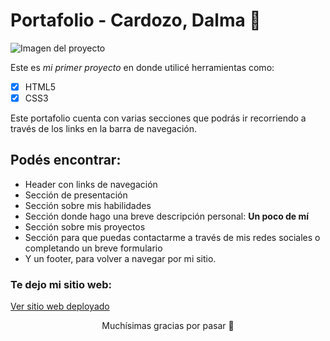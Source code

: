 # Portafolio - Cardozo, Dalma 🤍
![Imagen del proyecto](https://img.freepik.com/vector-premium/dibujos-animados-perfil-mujer_18591-58480.jpg)

Este es _mi primer proyecto_ en donde utilicé herramientas como:
 - [x] HTML5
 - [x] CSS3

Este portafolio cuenta con varias secciones que podrás ir recorriendo a través de los links en la barra de navegación.

## Podés encontrar:
- Header con links de navegación
- Sección de presentación
- Sección sobre mis habilidades
- Sección donde hago una breve descripción personal: **Un poco de mí**
- Sección sobre mis proyectos
- Sección para que puedas contactarme a través de mis redes sociales o completando un breve formulario
- Y un footer, para volver a navegar por mi sitio.


### Te dejo mi sitio web:
[Ver sitio web deployado](https://dalmacardozo.github.io/MI-PORTAFOLIO/) 

<p align=center>Muchísimas gracias por pasar 🌈</p>
